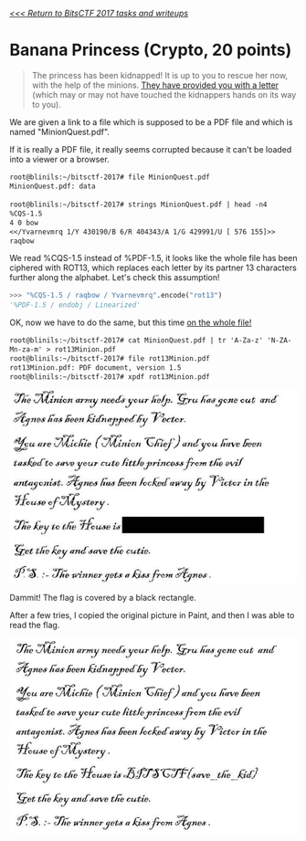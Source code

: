 _[<<< Return to BitsCTF 2017 tasks and writeups](/bitsctf-2017)_
# Banana Princess (Crypto, 20 points)

>The princess has been kidnapped! It is up to you to rescue her now, with the help of the minions. [They have provided you with a letter](MinionQuest.pdf) (which may or may not have touched the kidnappers hands on its way to you).

We are given a link to a file which is supposed to be a PDF file and which is named "MinionQuest.pdf".

If it is really a PDF file, it really seems corrupted because it can't be loaded into a viewer or a browser.

```console
root@blinils:~/bitsctf-2017# file MinionQuest.pdf
MinionQuest.pdf: data

root@blinils:~/bitsctf-2017# strings MinionQuest.pdf | head -n4
%CQS-1.5
4 0 bow
<</Yvarnevmrq 1/Y 430190/B 6/R 404343/A 1/G 429991/U [ 576 155]>>
raqbow
```

We read %CQS-1.5 instead of %PDF-1.5, it looks like the whole file has been ciphered with ROT13, which replaces each letter by its partner 13 characters further along the alphabet. Let's check this assumption!

```python
>>> "%CQS-1.5 / raqbow / Yvarnevmrq".encode("rot13")
'%PDF-1.5 / endobj / Linearized'
```

OK, now we have to do the same, but this time [on the whole file!](rot13Minion.pdf)

```console
root@blinils:~/bitsctf-2017# cat MinionQuest.pdf | tr 'A-Za-z' 'N-ZA-Mn-za-m' > rot13Minion.pdf
root@blinils:~/bitsctf-2017# file rot13Minion.pdf
rot13Minion.pdf: PDF document, version 1.5
root@blinils:~/bitsctf-2017# xpdf rot13Minion.pdf
```

![Find the flag in this image](hidden-flag.png)

Dammit! The flag is covered by a black rectangle.

After a few tries, I copied the original picture in Paint, and then I was able to read the flag.

![Validate the flag in this image](plaintext-flag.png)

